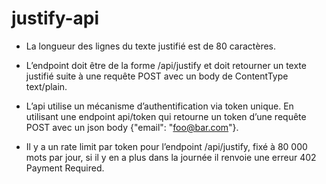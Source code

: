 # justify-api

- La longueur des lignes du texte justifié est de 80 caractères.

- L’endpoint doit être de la forme /api/justify et doit retourner un texte justifié suite à une requête POST avec un body de ContentType text/plain.

- L’api utilise un mécanisme d’authentification via token unique. En utilisant une endpoint api/token qui retourne un token d’une requête POST avec un json body {"email": "foo@bar.com"}.

- Il y a un rate limit par token pour l’endpoint /api/justify, fixé à 80 000 mots par jour, si il y en a plus dans la journée il renvoie une erreur 402 Payment Required.
